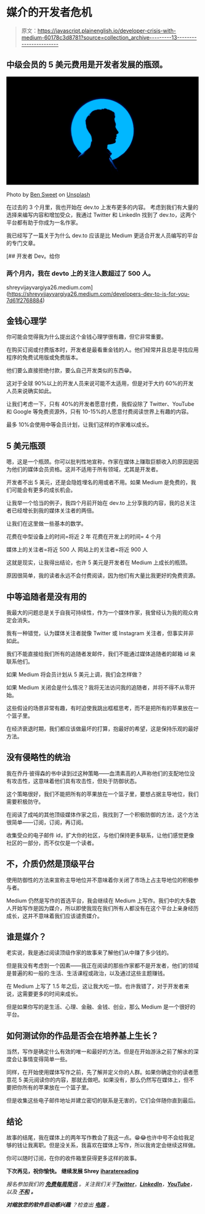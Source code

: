 # 媒介的开发者危机

> 原文：<https://javascript.plainenglish.io/developer-crisis-with-medium-60178c3d8781?source=collection_archive---------13----------------------->

## 中级会员的 5 美元费用是开发者发展的瓶颈。

![](img/419fa3443fae60f7575f158b214b8759.png)

Photo by [Ben Sweet](https://unsplash.com/@benjaminsweet?utm_source=medium&utm_medium=referral) on [Unsplash](https://unsplash.com?utm_source=medium&utm_medium=referral)

在过去的 3 个月里，我也开始在 dev.to 上发布更多的内容。
考虑到我们有大量的选择来编写内容和增加受众，我通过 Twitter 和 LinkedIn 找到了 dev.to，这两个平台都有助于你成为一名作家。

我已经写了一篇关于为什么 dev.to 应该是比 Medium 更适合开发人员编写的平台的专门文章。

 [## 开发者 Dev。给你

### 两个月内，我在 devto 上的关注人数超过了 500 人。

shreyvijayvargiya26.medium.com](https://shreyvijayvargiya26.medium.com/developers-dev-to-is-for-you-7d61f2768884) 

## 金钱心理学

你可能会觉得我为什么提出这个金钱心理学很有趣，但它非常重要。

在购买订阅或付费版本时，开发者是最看重金钱的人。他们经常并且总是寻找应用程序的免费试用版或免费版本。

他们要么直接拒绝付款，要么自己开发类似的东西😁。

这对于全球 90%以上的开发人员来说可能不太适用，但是对于大约 60%的开发人员来说确实如此。

让我们考虑一下，只有 40%的开发者愿意付费，我假设除了 Twitter、YouTube 和 Google 等免费资源外，只有 10-15%的人愿意付费阅读世界上有趣的内容。

最多 10%会使用中等会员计划，让我们这样的作家难以成长。

## 5 美元瓶颈

嗯，这是一个瓶颈。你可以批判性地宣称，作家在媒体上赚取巨额收入的原因是因为他们的媒体会员资格。这并不适用于所有领域，尤其是开发者。

开发者不出 5 美元，还是会隐姓埋名的用或者不用。如果 Medium 是免费的，我们可能会有更多的成长机会。

让我举一个恰当的例子，我四个月前开始在 dev.to 上分享我的内容，我的总关注者已经增长到我的媒体关注者的两倍。

让我们在这里做一些基本的数学。

花费在中型设备上的时间=将近 2 年
花费在开发上的时间= 4 个月

媒体上的关注者=将近 500 人
网站上的关注者=将近 900 人

这就是现实，让我得出结论，也许 5 美元是开发者在 Medium 上成长的瓶颈。

原因很简单，我的读者永远不会付费阅读，因为他们有大量比我更好的免费资源。

## 中等追随者是没有用的

我最大的问题总是关于自我可持续性，作为一个媒体作家，我曾经认为我的观众肯定会消失。

我有一种错觉，认为媒体关注者就像 Twitter 或 Instagram 关注者，但事实并非如此。

我们不能直接给我们所有的追随者发邮件，我们不能通过媒体追随者的邮箱 id 来联系他们。

如果 Medium 将会员计划从 5 美元上调，我们会怎样做？

如果 Medium 关闭会是什么情况？我将无法访问我的追随者，并将不得不从零开始。

这些假设的场景非常有趣，有时迫使我跳出框框思考，而不是把所有的苹果放在一个篮子里。

在经济衰退时期，我们都应该做最坏的打算，抱最好的希望，这是保持乐观的最好方法。

## 没有侵略性的统治

我在乔丹·彼得森的书中读到过这种策略——血清素高的人声称他们的支配地位没有攻击性，这意味着他们具有攻击性，但处于防御状态。

这个策略很好，我们不能把所有的苹果放在一个篮子里，要想占据主导地位，我们需要积极防守。

在阅读了成吨的其他顶级媒体作家之后，我找到了一个积极防御的方法，这个方法很简单——订阅，订阅，再订阅。

收集受众的电子邮件 id，扩大你的社区，与他们保持更多联系，让他们感觉更像社区的一部分，而不仅仅是一个读者。

## 不，介质仍然是顶级平台

使用防御性的方法来宣称主导地位并不意味着你关闭了市场上占主导地位的积极参与者。

Medium 仍然是写作的首选平台，我会继续在 Medium 上写作。我们中的大多数人开始写作是因为媒介，所以即使我现在我们所有人都没有在这个平台上亲身经历成长，这并不意味着我们应该谴责媒介。

## 谁是媒介？

老实说，我是通过阅读顶级作家的故事来了解他们从中赚了多少钱的。

但是我没有考虑到一个因素——我正在阅读的那些作家都不是开发者，他们的领域是普遍的和一般的:生活、生活课程或政治，以及通过这些主题赚钱。

在 Medium 上写了 1.5 年之后，这让我大吃一惊。也许我错了，对于开发者来说，这需要更多的时间来成长。

但是如果你写的是生活、心理、金融、金钱、创业，那么 Medium 是一个很好的平台。

## 如何测试你的作品是否会在培养基上生长？

当然，写作是确定什么有效的唯一和最好的方法。但是在开始游泳之前了解水的深度会让事情变得简单一些。

同样，在开始使用媒体写作之前，先了解并定义你的人群。如果你确定你的读者愿意花 5 美元阅读你的内容，那就去做吧。如果没有，那么仍然写在媒体上，但不要把你所有的苹果放在一个篮子里。

但是收集这些电子邮件地址并建立密切的联系是无害的，它们会伴随你直到最后。

## 结论

故事的结尾，我在媒体上的两年写作教会了我这一点。😁😂也许中号不会给我足够的钱让我离职。但是没关系，我喜欢在媒体上写作，所以我肯定会继续这样做。

你可以随时订阅，在你的收件箱里获得更多这样的故事。

**下次再见，祝你愉快。**
**继续发展
Shrey** [**iharatereading**](http://ihatereading.in)

*报名参加我们的* [***免费每周简讯***](http://newsletter.plainenglish.io/) *。关注我们关于*[***Twitter***](https://twitter.com/inPlainEngHQ)，[***LinkedIn***](https://www.linkedin.com/company/inplainenglish/)*，*[***YouTube***](https://www.youtube.com/channel/UCtipWUghju290NWcn8jhyAw)*，以及* [***不和***](https://discord.gg/GtDtUAvyhW) ***。***

***对缩放您的软件启动感兴趣*** *？检查出* [***电路***](https://circuit.ooo?utm=publication-post-cta) *。*